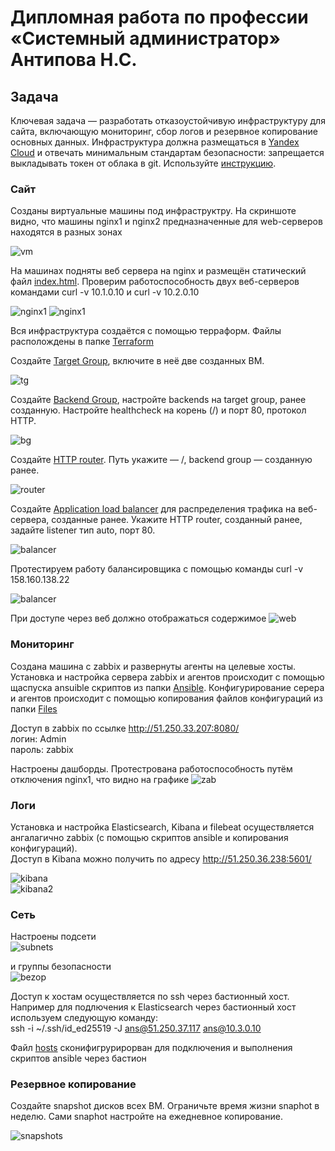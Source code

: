 
#  Дипломная работа по профессии «Системный администратор» Антипова Н.С.

## Задача
Ключевая задача — разработать отказоустойчивую инфраструктуру для сайта, включающую мониторинг, сбор логов и резервное копирование основных данных. Инфраструктура должна размещаться в [Yandex Cloud](https://cloud.yandex.com/) и отвечать минимальным стандартам безопасности: запрещается выкладывать токен от облака в git. Используйте [инструкцию](https://cloud.yandex.ru/docs/tutorials/infrastructure-management/terraform-quickstart#get-credentials).


### Сайт
Созданы виртуальные машины под инфраструктру. На скриншоте видно, что машины nginx1 и nginx2 предназначенные для web-серверов находятся в разных зонах

![vm](https://github.com/NikolayAntipov/Diplom-ans/blob/diplom-zabbix/IMG/vm.jpg)

На машинах подняты веб сервера на nginx и размещён статический файл [index.html](https://github.com/NikolayAntipov/Diplom-ans/blob/diplom-zabbix/Ansible/index.html). Проверим работоспособность двух веб-серверов командами curl -v  10.1.0.10 и curl -v  10.2.0.10

![nginx1](https://github.com/NikolayAntipov/Diplom-ans/blob/diplom-zabbix/IMG/nginx1.jpg)
![nginx1](https://github.com/NikolayAntipov/Diplom-ans/blob/diplom-zabbix/IMG/nginx2.jpg)

Вся инфраструктура создаётся с помощью терраформ. Файлы располождены в папке [Terraform](https://github.com/NikolayAntipov/Diplom-ans/tree/diplom-zabbix/Terraform)

Создайте [Target Group](https://cloud.yandex.com/docs/application-load-balancer/concepts/target-group), включите в неё две созданных ВМ.

![tg](https://github.com/NikolayAntipov/Diplom-ans/blob/diplom-zabbix/IMG/target_group.jpg)

Создайте [Backend Group](https://cloud.yandex.com/docs/application-load-balancer/concepts/backend-group), настройте backends на target group, ранее созданную. Настройте healthcheck на корень (/) и порт 80, протокол HTTP.

![bg](https://github.com/NikolayAntipov/Diplom-ans/blob/diplom-zabbix/IMG/backand_group.jpg)

Создайте [HTTP router](https://cloud.yandex.com/docs/application-load-balancer/concepts/http-router). Путь укажите — /, backend group — созданную ранее.

![router](https://github.com/NikolayAntipov/Diplom-ans/blob/diplom-zabbix/IMG/http_router.jpg)

Создайте [Application load balancer](https://cloud.yandex.com/en/docs/application-load-balancer/) для распределения трафика на веб-сервера, созданные ранее. Укажите HTTP router, созданный ранее, задайте listener тип auto, порт 80.

![balancer](https://github.com/NikolayAntipov/Diplom-ans/blob/diplom-zabbix/IMG/balancer.jpg)

Протестируем работу балансировщика с помощью команды  curl -v 158.160.138.22

![balancer](https://github.com/NikolayAntipov/Diplom-ans/blob/diplom-zabbix/IMG/test_load_balancer.jpg)

При доступе через веб должно отображаться содержимое
![web](https://github.com/NikolayAntipov/Diplom-ans/blob/diplom-zabbix/IMG/web.jpg)

### Мониторинг
Создана машина с zabbix и развернуты агенты на целевые хосты. Установка и настройка сервера zabbix и агентов происходит с помощью щаспуска ansuible скриптов из папки [Ansible](https://github.com/NikolayAntipov/Diplom-ans/tree/diplom-zabbix/Ansible).
Конфигурирование серера и агентов происходит с помощью копирования файлов конфигураций из папки [Files](https://github.com/NikolayAntipov/Diplom-ans/tree/diplom-zabbix/Ansible/files)

Доступ в zabbix по ссылке http://51.250.33.207:8080/  
логин: Admin  
пароль: zabbix  

Настроены дашборды. Протестрована работоспособность путём отключения nginx1, что видно на графике
![zab](https://github.com/NikolayAntipov/Diplom-ans/blob/diplom-zabbix/IMG/zabbix.JPG)

### Логи
Установка и настройка Elasticsearch, Kibana и filebeat осуществляется ангалагично zabbix (с помощью скриптов ansible и копирования конфигураций).  
Доступ в Kibana можно получить по адресу http://51.250.36.238:5601/

![kibana](https://github.com/NikolayAntipov/Diplom-ans/blob/diplom-zabbix/IMG/kibana.JPG)  
![kibana2](https://github.com/NikolayAntipov/Diplom-ans/blob/diplom-zabbix/IMG/kibana2.JPG)

### Сеть
Настроены подсети  
![subnets](https://github.com/NikolayAntipov/Diplom-ans/blob/diplom-zabbix/IMG/subnets.jpg)

и группы безопасности  
![bezop](https://github.com/NikolayAntipov/Diplom-ans/blob/diplom-zabbix/IMG/groups_bezop.jpg)  

Доступ к хостам осуществляется по ssh через бастионный хост.  
Например для подлючения к Elasticsearch через бастионный хост используем следующую команду:  
ssh -i ~/.ssh/id_ed25519 -J ans@51.250.37.117 ans@10.3.0.10 
  
Файл [hosts](https://github.com/NikolayAntipov/Diplom-ans/blob/diplom-zabbix/Ansible/hosts) сконифигрурирорван для подключения и выполнения скриптов ansible через бастион

### Резервное копирование
Создайте snapshot дисков всех ВМ. Ограничьте время жизни snaphot в неделю. Сами snaphot настройте на ежедневное копирование.

![snapshots](https://github.com/NikolayAntipov/Diplom-ans/blob/diplom-zabbix/IMG/snapshots.jpg)

